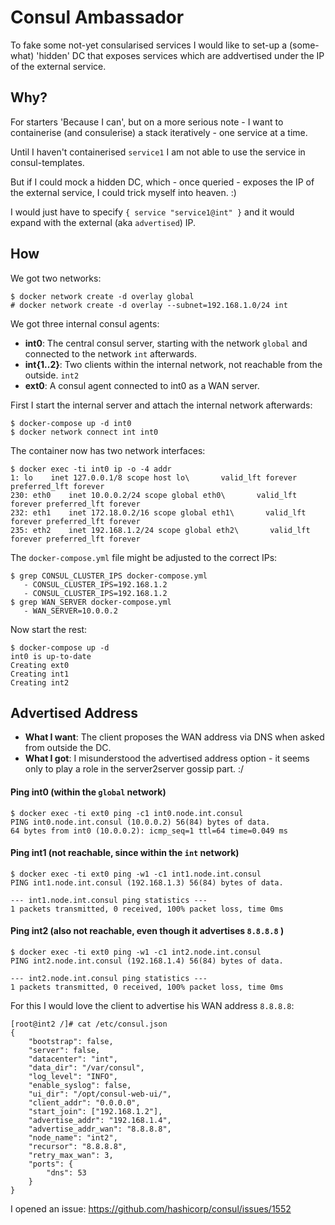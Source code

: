 # Consul Ambassador

To fake some not-yet consularised services I would like to set-up a (some-what) 'hidden' DC that exposes services which are addvertised under the IP of the external service.

## Why?

For starters 'Because I can', but on a more serious note - I want to containerise (and consulerise) a stack iteratively - one service at a time.

Until I haven't containerised `service1` I am not able to use the service in consul-templates.

But if I could mock a hidden DC, which - once queried - exposes the IP of the external service, I could trick myself into heaven. :)

I would just have to specify `{ service "service1@int" }` and it would expand with the external (aka `advertised`) IP.

## How

We got two networks:

```
$ docker network create -d overlay global
# docker network create -d overlay --subnet=192.168.1.0/24 int
```

We got three internal consul agents:

- **int0**: The central consul server, starting with the network `global` and connected to the network `int` afterwards.
- **int{1..2}**: Two clients within the internal network, not reachable from the outside. `int2` 
- **ext0**: A consul agent connected to int0 as a WAN server. 

First I start the internal server and attach the internal network afterwards:

```
$ docker-compose up -d int0
$ docker network connect int int0
```
The container now has two network interfaces:

```
$ docker exec -ti int0 ip -o -4 addr
1: lo    inet 127.0.0.1/8 scope host lo\       valid_lft forever preferred_lft forever
230: eth0    inet 10.0.0.2/24 scope global eth0\       valid_lft forever preferred_lft forever
232: eth1    inet 172.18.0.2/16 scope global eth1\       valid_lft forever preferred_lft forever
235: eth2    inet 192.168.1.2/24 scope global eth2\       valid_lft forever preferred_lft forever
```

The `docker-compose.yml` file might be adjusted to the correct IPs:

```
$ grep CONSUL_CLUSTER_IPS docker-compose.yml
   - CONSUL_CLUSTER_IPS=192.168.1.2
   - CONSUL_CLUSTER_IPS=192.168.1.2
$ grep WAN_SERVER docker-compose.yml
   - WAN_SERVER=10.0.0.2
```

Now start the rest:

```
$ docker-compose up -d
int0 is up-to-date
Creating ext0
Creating int1
Creating int2
```

## Advertised Address

- **What I want**: The client proposes the WAN address via DNS when asked from outside the DC.
- **What I got**: I misunderstood the advertised address option - it seems only to play a role in the server2server gossip part. :/

#### Ping int0 (within the `global` network)

```
$ docker exec -ti ext0 ping -c1 int0.node.int.consul
PING int0.node.int.consul (10.0.0.2) 56(84) bytes of data.
64 bytes from int0 (10.0.0.2): icmp_seq=1 ttl=64 time=0.049 ms
```

#### Ping int1 (not reachable, since within the `int` network)

```
$ docker exec -ti ext0 ping -w1 -c1 int1.node.int.consul
PING int1.node.int.consul (192.168.1.3) 56(84) bytes of data.

--- int1.node.int.consul ping statistics ---
1 packets transmitted, 0 received, 100% packet loss, time 0ms
```

#### Ping int2 (also not reachable, even though it advertises `8.8.8.8` )

```
$ docker exec -ti ext0 ping -w1 -c1 int2.node.int.consul
PING int2.node.int.consul (192.168.1.4) 56(84) bytes of data.

--- int2.node.int.consul ping statistics ---
1 packets transmitted, 0 received, 100% packet loss, time 0ms
```

For this I would love the client to advertise his WAN address `8.8.8.8`:

```
[root@int2 /]# cat /etc/consul.json
{
    "bootstrap": false,
    "server": false,
    "datacenter": "int",
    "data_dir": "/var/consul",
    "log_level": "INFO",
    "enable_syslog": false,
    "ui_dir": "/opt/consul-web-ui/",
    "client_addr": "0.0.0.0",
    "start_join": ["192.168.1.2"],
    "advertise_addr": "192.168.1.4",
    "advertise_addr_wan": "8.8.8.8",
    "node_name": "int2",
    "recursor": "8.8.8.8",
    "retry_max_wan": 3,
    "ports": {
        "dns": 53
    }
}
```
	
I opened an issue: https://github.com/hashicorp/consul/issues/1552